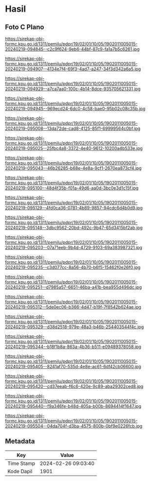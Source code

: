 # Hasil

## Foto C Plano

https://sirekap-obj-formc.kpu.go.id/1311/pemilu/pdpr/19/02/01/10/05/1902011005015-20240219-094845--c2c9f624-9eb6-44bf-87c9-fa1a7b5c6261.jpg

https://sirekap-obj-formc.kpu.go.id/1311/pemilu/pdpr/19/02/01/10/05/1902011005015-20240219-094907--4134e7f4-69f3-4ad7-a247-34f3d342a6a5.jpg

https://sirekap-obj-formc.kpu.go.id/1311/pemilu/pdpr/19/02/01/10/05/1902011005015-20240219-094929--a7ca7aa0-100c-4b14-8dce-935705621331.jpg

https://sirekap-obj-formc.kpu.go.id/1311/pemilu/pdpr/19/02/01/10/05/1902011005015-20240219-094945--969ecd24-6dc0-4c58-bae0-95b02c08c35b.jpg

https://sirekap-obj-formc.kpu.go.id/1311/pemilu/pdpr/19/02/01/10/05/1902011005015-20240219-095008--13da72de-cad8-4125-85f1-69999564c0bf.jpg

https://sirekap-obj-formc.kpu.go.id/1311/pemilu/pdpr/19/02/01/10/05/1902011005015-20240219-095025--25fbc4a8-3372-4e40-9612-10200a4b533e.jpg

https://sirekap-obj-formc.kpu.go.id/1311/pemilu/pdpr/19/02/01/10/05/1902011005015-20240219-095043--46b26285-b68e-4e8a-9cf1-2670ea873cf4.jpg

https://sirekap-obj-formc.kpu.go.id/1311/pemilu/pdpr/19/02/01/10/05/1902011005015-20240219-095100--48d4f35b-f01a-49d6-aa0d-3bc0e3d1c15f.jpg

https://sirekap-obj-formc.kpu.go.id/1311/pemilu/pdpr/19/02/01/10/05/1902011005015-20240219-095129--4fd0ca36-0781-4b89-9857-94cdc6d4b0d9.jpg

https://sirekap-obj-formc.kpu.go.id/1311/pemilu/pdpr/19/02/01/10/05/1902011005015-20240219-095148--3dbc9562-20bd-492c-9b47-65d3415bf2ab.jpg

https://sirekap-obj-formc.kpu.go.id/1311/pemilu/pdpr/19/02/01/10/05/1902011005015-20240219-095203--07a71eeb-9b4d-4729-9103-69a383987321.jpg

https://sirekap-obj-formc.kpu.go.id/1311/pemilu/pdpr/19/02/01/10/05/1902011005015-20240219-095235--c3d077cc-8a56-4b70-b6f5-15462f0e26f0.jpg

https://sirekap-obj-formc.kpu.go.id/1311/pemilu/pdpr/19/02/01/10/05/1902011005015-20240219-095251--d7985a57-6651-46ba-a41b-bea955d496dc.jpg

https://sirekap-obj-formc.kpu.go.id/1311/pemilu/pdpr/19/02/01/10/05/1902011005015-20240219-095312--5de0ec06-b366-4d47-b19f-7f8542b624ae.jpg

https://sirekap-obj-formc.kpu.go.id/1311/pemilu/pdpr/19/02/01/10/05/1902011005015-20240219-095329--d38d2518-979e-48a3-b46b-254403544f4c.jpg

https://sirekap-obj-formc.kpu.go.id/1311/pemilu/pdpr/19/02/01/10/05/1902011005015-20240219-095344--b18f1b8a-863a-4b36-b511-e09489378058.jpg

https://sirekap-obj-formc.kpu.go.id/1311/pemilu/pdpr/19/02/01/10/05/1902011005015-20240219-095405--8241af70-535d-4e8e-ac61-6df42cb06600.jpg

https://sirekap-obj-formc.kpu.go.id/1311/pemilu/pdpr/19/02/01/10/05/1902011005015-20240219-095420--cd37eeab-f6c6-420e-9c89-aba29302ced8.jpg

https://sirekap-obj-formc.kpu.go.id/1311/pemilu/pdpr/19/02/01/10/05/1902011005015-20240219-095440--f9a346fe-b48d-405a-b00b-8694414f1647.jpg

https://sirekap-obj-formc.kpu.go.id/1311/pemilu/pdpr/19/02/01/10/05/1902011005015-20240219-095504--04da704f-d3ba-4575-800b-0bf9e0226fcb.jpg


## Metadata

| Key        | Value               |
| ---------- | ------------------- |
| Time Stamp | 2024-02-26 09:03:40 |
| Kode Dapil | 1901                |



